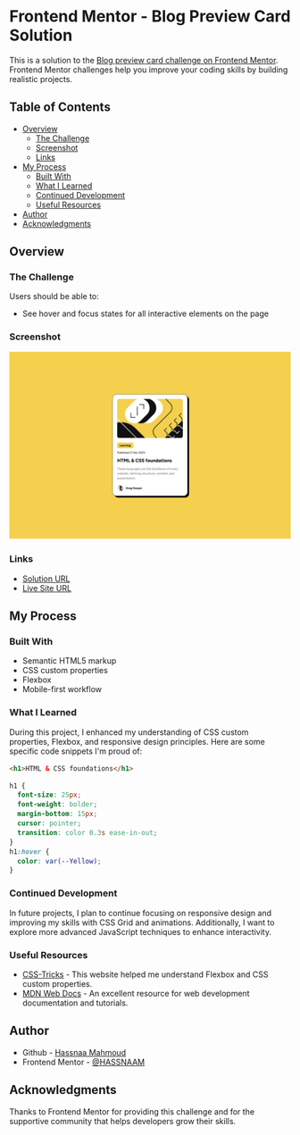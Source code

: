# Frontend Mentor - Blog Preview Card Solution

This is a solution to the [Blog preview card challenge on Frontend Mentor](https://www.frontendmentor.io/challenges/blog-preview-card-ckPaj01IcS). Frontend Mentor challenges help you improve your coding skills by building realistic projects.

## Table of Contents

- [Overview](#overview)
  - [The Challenge](#the-challenge)
  - [Screenshot](#screenshot)
  - [Links](#links)
- [My Process](#my-process)
  - [Built With](#built-with)
  - [What I Learned](#what-i-learned)
  - [Continued Development](#continued-development)
  - [Useful Resources](#useful-resources)
- [Author](#author)
- [Acknowledgments](#acknowledgments)

## Overview

### The Challenge

Users should be able to:

- See hover and focus states for all interactive elements on the page

### Screenshot

![Blog Preview Card Screenshot](./design/desktop-design.jpg)

### Links

- [Solution URL](https://github.com/HASSNAAM/Blog-preview-card.git)
- [Live Site URL](https://hassnaam.github.io/Blog-preview-card/)

## My Process

### Built With

- Semantic HTML5 markup
- CSS custom properties
- Flexbox
- Mobile-first workflow

### What I Learned

During this project, I enhanced my understanding of CSS custom properties, Flexbox, and responsive design principles. Here are some specific code snippets I'm proud of:

```html
<h1>HTML & CSS foundations</h1>
```

```css
h1 {
  font-size: 25px;
  font-weight: bolder;
  margin-bottom: 15px;
  cursor: pointer;
  transition: color 0.3s ease-in-out;
}
h1:hover {
  color: var(--Yellow);
}
```

### Continued Development

In future projects, I plan to continue focusing on responsive design and improving my skills with CSS Grid and animations. Additionally, I want to explore more advanced JavaScript techniques to enhance interactivity.

### Useful Resources

- [CSS-Tricks](https://css-tricks.com/) - This website helped me understand Flexbox and CSS custom properties.
- [MDN Web Docs](https://developer.mozilla.org/) - An excellent resource for web development documentation and tutorials.

## Author

- Github - [Hassnaa Mahmoud](https://github.com/HASSNAAM)
- Frontend Mentor - [@HASSNAAM](https://www.frontendmentor.io/profile/HASSNAAM)

## Acknowledgments

Thanks to Frontend Mentor for providing this challenge and for the supportive community that helps developers grow their skills.
